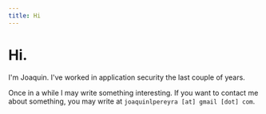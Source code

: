 ```yaml
---
title: Hi
---
```


# Hi.
I'm Joaquin. I've worked in application security the last couple of years.

Once in a while I may write something interesting. If you want to contact me about something, you may write at
`joaquinlpereyra [at] gmail [dot] com`.
